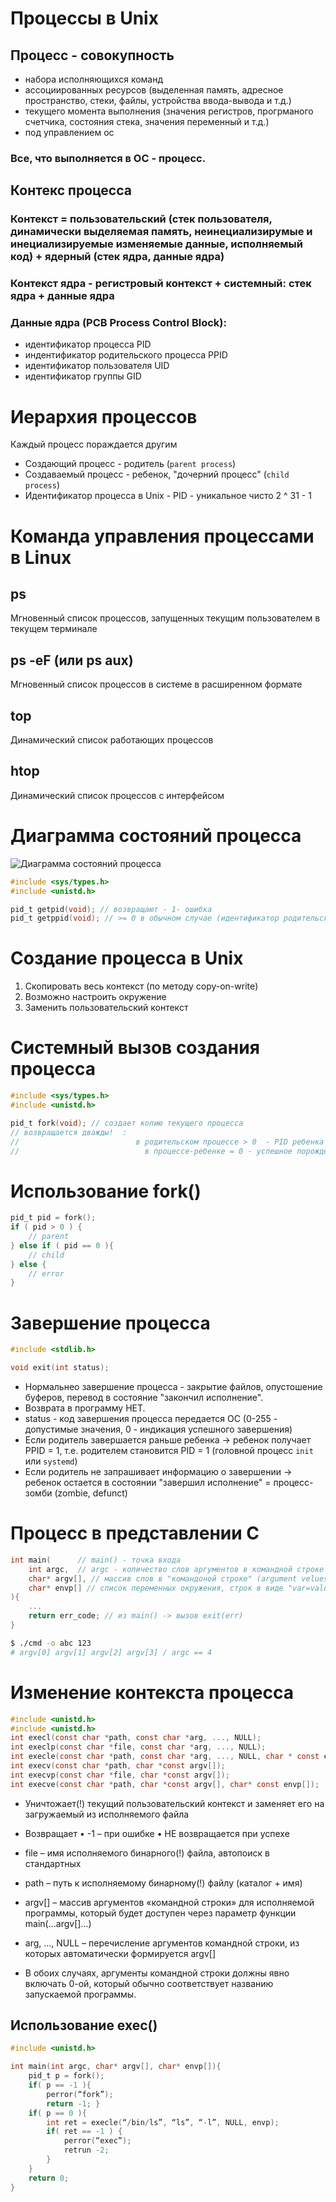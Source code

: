 # Процессы в Unix
## Процесс - совокупность
- набора исполняющихся команд
- ассоциированных ресурсов (выделенная память, адресное пространство, стеки, файлы, устройства ввода-вывода и т.д.)
- текущего момента выполнения (значения регистров, прогрманого счетчика, состояния стека, значения переменный и т.д.) 
- под управлением ос

### Все, что выполняется в ОС - процесс.


## Контекс процесса
### Контекст = пользовательский (стек пользователя, динамически выделяемая память, неинециализирумые и инециализируемые изменяемые данные, исполняемый код) + ядерный (стек ядра, данные ядра)

### Контекст ядра - регистровый контекст + системный: стек ядра + данные ядра
### Данные ядра (PCB Process Control Block):
- идентификатор процесса PID
- индентификатор родительского процесса PPID
- идентификатор пользователя UID
- идентификатор группы GID
  
# Иерархия процессов
Каждый процесс пораждается другим
- Создающий процесс - родитель (`parent process`)
- Создаваемый процесс - ребенок, "дочерний процесс" (`child process`)
- Идентификатор процесса в Unix - PID - уникальное чисто 2 ^ 31 - 1

# Команда управления процессами в Linux
## ps
Мгновенный список процессов, запущенных текущим пользователем в текущем терминале
## ps -eF (или ps aux)
Мгновенный список процессов в системе в расширенном формате
## top
Динамический список работающих процессов
## htop
Динамический список процессов с интерфейсом

# Диаграмма состояний процесса
![Диаграмма состояний процесса](/img/d1.png)

```c
#include <sys/types.h>
#include <unistd.h>

pid_t getpid(void); // возвращают - 1- ошибка
pid_t getppid(void); // >= 0 в обычном случае (идентификатор родительского процесса)
```

# Создание процесса в Unix
1. Скопировать весь контекст (по методу copy-on-write)
2. Возможно настроить окружение
3. Заменить пользовательский контекст

# Системный вызов создания процесса

```c
#include <sys/types.h>
#include <unistd.h>

pid_t fork(void); // создает копию текущего процесса
// возвращается дважды!  :
//                          в родительском процессе > 0  - PID ребенка / -1 - ошибка
//                            в процессе-ребенке = 0 - успешное порождение
```

# Использование fork()

```c
pid_t pid = fork();
if ( pid > 0 ) {
    // parent
} else if ( pid == 0 ){
    // child
} else {
    // error
}
```

# Завершение процесса

```c
#include <stdlib.h>

void exit(int status);
```
- Нормальнео завершение процесса - закрытие файлов, опустошение буферов, перевод в состояние "закончил исполнение".
- Возврата в программу НЕТ.
- status - код завершения процесса передается ОС (0-255 - допустимые значения, 0 - индикация успешного завершения)
- Если родитель завершается раньше ребенка -> ребенок получает PPID = 1, т.е. родителем становится PID = 1 (головной процесс `init` или `systemd`)
- Если родитель не запрашивает информацию о завершении -> ребенок остается в состоянии "завершил исполнение" = процесс-зомби (zombie, defunct)

# Процесс в представлении C

```c
int main(      // main() - точка входа
    int argc,  // argc - количество слов аргументов в командной строке (argument count)
    char* argv[], // массив слов в "командоной строке" (argument velues)
    char* envp[] // список переменных окружения, строк в виде "var=value"
){
    ...
    return err_code; // из main() -> вызов exit(err)
}
```
```bash
$ ./cmd -o abc 123
# argv[0] argv[1] argv[2] argv[3] / argc == 4
```

# Изменение контекста процесса

```c
#include <unistd.h>
#include <unistd.h>
int execl(const char *path, const char *arg, ..., NULL);
int execlp(const char *file, const char *arg, ..., NULL);
int execle(const char *path, const char *arg, ..., NULL, char * const envp[]);
int execv(const char *path, char *const argv[]);
int execvp(const char *file, char *const argv[]);
int execve(const char *path, char *const argv[], char* const envp[]);
```

- Уничтожает(!) текущий пользовательский контекст и заменяет его на загружаемый из исполняемого файла 
- Возвращает
• -1 – при ошибке
• НЕ возвращается при успехе
- file – имя исполняемого бинарного(!) файла, автопоиск в стандартных
- path – путь к исполняемому бинарному(!) файлу (каталог + имя)



- argv[] – массив аргументов «командной строки» для исполняемой программы, который будет доступен через параметр функции main(…argv[]…)
- arg, …, NULL – перечисление аргументов командной строки, из которых автоматически формируется argv[]
- В обоих случаях, аргументы командной строки должны явно включать 0-ой, который обычно соответствует названию запускаемой программы.

## Использование exec()

```c
#include <unistd.h>

int main(int argc, char* argv[], char* envp[]){
    pid_t p = fork();
    if( p == -1 ){
        perror(“fork”);
        return -1; }
    if( p == 0 ){
        int ret = execle(“/bin/ls”, “ls”, “-l”, NULL, envp);
        if( ret == -1 ) {
            perror(“exec”);
            retrun -2;
        }
    }
    return 0;
}
```